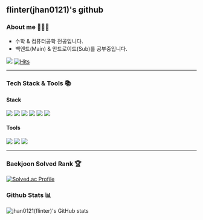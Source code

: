 ## flinter(jhan0121)'s github

### About me 🧑🏻‍💻
<ul style = "list-style-type:square;">
<li> 수학 & 컴퓨터공학 전공입니다.</li>
<li> 백엔드(Main) & 안드로이드(Sub)를 공부중입니다.</li>
</ul>

<a href="mailto:jhan0121@gmail.com"><img src="https://img.shields.io/badge/Gmail-d14836?style=flat-square&logo=Gmail&logoColor=white&link=jhan0121@gmail.com"/></a>
[![Hits](https://hits.seeyoufarm.com/api/count/incr/badge.svg?url=https://github.com/jhan0121&icon=github.svg&icon_color=%23E7E7E7&title=github&edge_flat=false)](https://hits.seeyoufarm.com)

---

###  Tech Stack & Tools 📚

#### Stack
<div>

<img src="https://img.shields.io/badge/java-007396?style=for-the-badge&logo=openjdk&logoColor=white">
<img src="https://img.shields.io/badge/python-3776AB?style=for-the-badge&logo=python&logoColor=white">
<img src="https://img.shields.io/badge/kotlin-7F52FF?style=for-the-badge&logo=kotlin&logoColor=white">
<img src="https://img.shields.io/badge/spring boot-6DB33F?style=for-the-badge&logo=springboot&logoColor=white">
<img src="https://img.shields.io/badge/mysql-4479A1?style=for-the-badge&logo=mysql&logoColor=white">
<img src="https://img.shields.io/badge/android-34A853?style=for-the-badge&logo=android&logoColor=white">

</div>

#### Tools

<div>
<img src="https://img.shields.io/badge/intellijidea-000000?style=for-the-badge&logo=intellijidea&logoColor=white">
<img src="https://img.shields.io/badge/vscode-007ACC?style=for-the-badge&logo=visualstudiocode&logoColor=white">
<img src="https://img.shields.io/badge/androidstudio-3DDC84?style=for-the-badge&logo=androidstudio&logoColor=white">

</div>

---

<div>
	
### Baekjoon Solved Rank 🏆
[![Solved.ac Profile](http://mazassumnida.wtf/api/v2/generate_badge?boj=flinter)](https://solved.ac/flinter)

### Github Stats 📊
![jhan0121(flinter)'s GitHub stats](https://github-readme-stats.vercel.app/api?username=jhan0121&show_icons=true&theme=radical)

</div>
